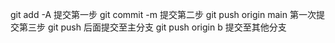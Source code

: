 git add -A 提交第一步
git commit -m 提交第二步
git push origin main 第一次提交第三步
git push 后面提交至主分支
git push origin b 提交至其他分支
